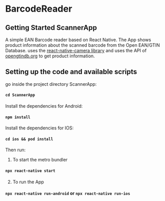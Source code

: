 # BarcodeReader

## Getting Started ScannerApp

A simple EAN Barcode reader based on React Native. The App shows product information about the scanned barcode from the Open EAN/GTIN Database.
uses the [react-native-camera library](https://github.com/react-native-camera/react-native-camera/) and uses the API of [opengtindb.org](https://opengtindb.org/api.php)
 to get product information.


## Setting up the code and available scripts

go inside the project directory ScannerApp:

#### `cd ScannerApp`

Install the dependencies for Android:

#### `npm install`

Install the dependencies for IOS:

#### `cd ios && pod install`

Then run:

1. To start the metro bundler
#### `npx react-native start` 

2. To run the App
#### `npx react-native run-android` or `npx react-native run-ios`
